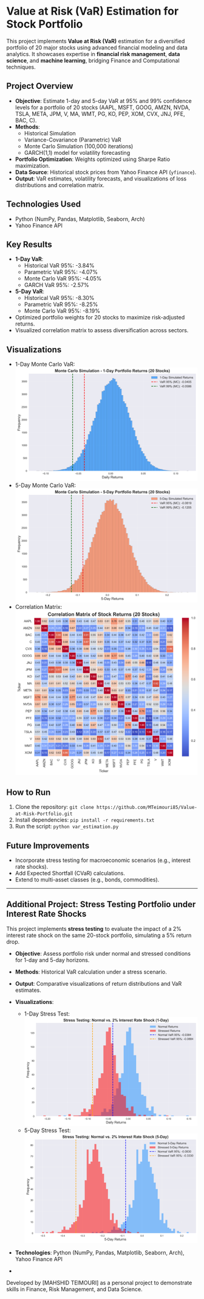 # Value at Risk (VaR) Estimation for Stock Portfolio

This project implements **Value at Risk (VaR)** estimation for a diversified portfolio of 20 major stocks using advanced financial modeling and data analytics. It showcases expertise in **financial risk management**, **data science**, and **machine learning**, bridging Finance and Computational techniques.

## Project Overview
- **Objective**: Estimate 1-day and 5-day VaR at 95% and 99% confidence levels for a portfolio of 20 stocks (AAPL, MSFT, GOOG, AMZN, NVDA, TSLA, META, JPM, V, MA, WMT, PG, KO, PEP, XOM, CVX, JNJ, PFE, BAC, C).
- **Methods**:
  - Historical Simulation
  - Variance-Covariance (Parametric) VaR
  - Monte Carlo Simulation (100,000 iterations)
  - GARCH(1,1) model for volatility forecasting
- **Portfolio Optimization**: Weights optimized using Sharpe Ratio maximization.
- **Data Source**: Historical stock prices from Yahoo Finance API (`yfinance`).
- **Output**: VaR estimates, volatility forecasts, and visualizations of loss distributions and correlation matrix.

## Technologies Used
- Python (NumPy, Pandas, Matplotlib, Seaborn, Arch)
- Yahoo Finance API

## Key Results
- **1-Day VaR**:
  - Historical VaR 95%: -3.84%
  - Parametric VaR 95%: -4.07%
  - Monte Carlo VaR 95%: -4.05%
  - GARCH VaR 95%: -2.57%
- **5-Day VaR**:
  - Historical VaR 95%: -8.30%
  - Parametric VaR 95%: -8.25%
  - Monte Carlo VaR 95%: -8.19%
- Optimized portfolio weights for 20 stocks to maximize risk-adjusted returns.
- Visualized correlation matrix to assess diversification across sectors.

## Visualizations
- 1-Day Monte Carlo VaR: ![1-Day VaR](outputs/var_histogram_1d.png)
- 5-Day Monte Carlo VaR: ![5-Day VaR](outputs/var_histogram_5d.png)
- Correlation Matrix: ![Correlation Matrix](outputs/correlation_matrix.png)

## How to Run
1. Clone the repository: `git clone https://github.com/MTeimouri85/Value-at-Risk-Portfolio.git`
2. Install dependencies: `pip install -r requirements.txt`
3. Run the script: `python var_estimation.py`

## Future Improvements
- Incorporate stress testing for macroeconomic scenarios (e.g., interest rate shocks).
- Add Expected Shortfall (CVaR) calculations.
- Extend to multi-asset classes (e.g., bonds, commodities).

---


## Additional Project: Stress Testing Portfolio under Interest Rate Shocks

This project implements **stress testing** to evaluate the impact of a 2% interest rate shock on the same 20-stock portfolio, simulating a 5% return drop.

- **Objective**: Assess portfolio risk under normal and stressed conditions for 1-day and 5-day horizons.
- **Methods**: Historical VaR calculation under a stress scenario.
- **Output**: Comparative visualizations of return distributions and VaR estimates.
- **Visualizations**:
  - 1-Day Stress Test: ![1-Day Stress](stress_testing/outputs_stress/stress_histogram_1d.png)
  - 5-Day Stress Test: ![5-Day Stress](stress_testing/outputs_stress/stress_histogram_5d.png)
- **Technologies**: Python (NumPy, Pandas, Matplotlib, Seaborn, Arch), Yahoo Finance API

- 
Developed by [MAHSHID TEIMOURI] as a personal project to demonstrate skills in Finance, Risk Management, and Data Science.
